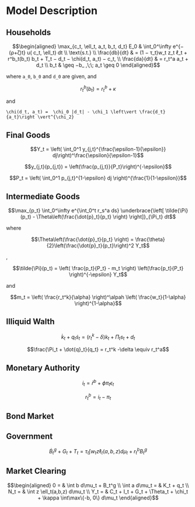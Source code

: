  # Model Description

 ## Households

```math
\begin{aligned}
 \max_{c_t, \ell_t, a_t, b_t, d_t} E_0 & \int_0^\infty
e^{−(ρ+ζ)t} u( c_t, \ell_t) dt \\
\text{s.t.} \\
\frac{db}{dt} & = (1 − τ_t)w_t z_t ℓ_t + r^b_t(b_t) b_t + T_t − d_t − \chi(d_t, a_t) − c_t, \\
\frac{da}{dt} & = r_t^a a_t + d_t \\
b_t & \geq −b_ ,\;\; a_t \geq 0
\end{aligned}
 ```
 where ``a_0``, ``b_0`` and ``d_0`` are given, and
 ```math
 r^b_t(b_t) = r_t^b + \kappa
 ```
 and
 ```\math
\chi(d_t, a_t) =  \chi_0 |d_t| - \chi_1 \left\vert \frac{d_t}{a_t}\right \vert^{\chi_2}
```


## Final Goods

```math
Y_t = \left( \int_0^1 y_{j,t}^{\frac{\epsilon-1}{\epsilon}} dj\right)^\frac{\epsilon}{\epsilon-1}
```

```math
y_{j,t}(p_{j,t}) = \left(\frac{p_{j,t}}{P_t}\right)^{-\epsilon}
```

```math
P_t = \left( \int_0^1 p_{j,t}^{1-\epsilon} dj \right)^{\frac{1}{1-\epsilon}}
```

## Intermediate Goods

```math
\max_{p_t} \int_0^\infty e^{\int_0^t r_s^a ds} \underbrace{\left[ \tilde{\Pi}(p_t) - \Theta\left(\frac{\dot{p}_t}{p_t} \right) \right]}_{\Pi_t} dt
```
where
```math
\Theta\left(\frac{\dot{p}_t}{p_t} \right) = \frac{\theta}{2}\left(\frac{\dot{p}_t}{p_t}\right)^2 Y_t
```
,
```math
\tilde{\Pi}(p_t) = \left( \frac{p_t}{P_t} - m_t \right) \left(\frac{p_t}{P_t} \right)^{-\epsilon} Y_t
```
and
```math
m_t = \left( \frac{r_t^k}{\alpha} \right)^\alpah \left( \frac{w_t}{1-\alpha} \right)^{1-\alpha}
```

## Illiquid Walth

```math
\dot{k}_t + q_t \dot{s}_t = (r_t^k - \delta) k_t + \Pi_t s_t + d_t
```

```math
\frac{\Pi_t + \dot{q}_t}{q_t} = r_t^k -\delta \equiv r_t^a
```

## Monetary Authority

```math
i_t = \bar{r}^b + \phi \pi_t \epsilon_t
```

```math
r_t^b = i_t - \pi_t
```

## Bond Market

## Government

```math
\dot{B}_t^g + G_t + T_t = \tau_t \int w_t z\ell_t(a, b, z) d\mu_t + r_t^b B_t^g
```

## Market Clearing

```math
\begin{aligned}
0 = & \int b d\mu_t + B_t^g \\
\int a d\mu_t = & K_t + q_t \\
N_t = & \int z \ell_t(a,b,z) d\mu_t \\
Y_t = & C_t + I_t + G_t + \Theta_t + \chi_t + \kappa \int\max\{-b, 0\} d\mu_t
\end{aligned}
```
